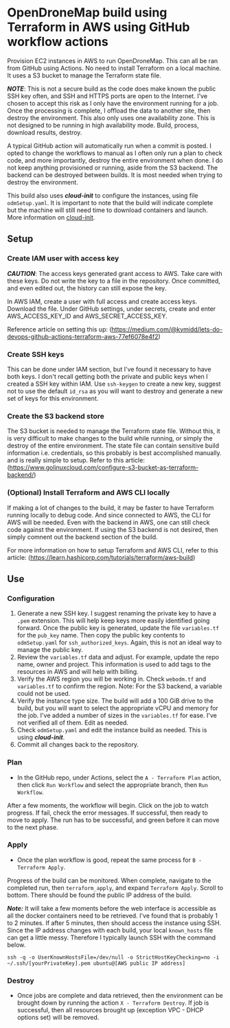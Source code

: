 # OpenDroneMap build using Terraform in AWS using GitHub workflow actions

Provision EC2 instances in AWS to run OpenDroneMap. This can all be ran from GitHub using Actions. No need to install Terraform on a local machine. It uses a S3 bucket to manage the Terraform state file.

***NOTE***: This is not a secure build as the code does make known the public SSH key often, and SSH and HTTPS ports are open to the Internet. I've chosen to accept this risk as I only have the environment running for a job. Once the processing is complete, I offload the data to another site, then destroy the environment. This also only uses one availability zone. This is not designed to be running in high availability mode. Build, process, download results, destroy.

A typical GitHub action will automatically run when a commit is posted. I opted to change the workflows to manual as I often only run a plan to check code, and more importantly, destroy the entire environment when done. I do not keep anything provisioned or running, aside from the S3 backend. The backend can be destroyed between builds. It is most needed when trying to destroy the environment.

This build also uses ***cloud-init*** to configure the instances, using file `odmSetup.yaml`. It is important to note that the build will indicate complete but the machine will still need time to download containers and launch. More information on [cloud-init](https://cloud-init.io).

## Setup

### Create IAM user with access key

***CAUTION***: The access keys generated grant access to AWS. Take care with these keys. Do not write the key to a file in the repository. Once committed, and even edited out, the history can still expose the key.

In AWS IAM, create a user with full access and create access keys. Download the file. Under GitHub settings, under secrets, create and enter AWS_ACCESS_KEY_ID and AWS_SECRET_ACCESS_KEY.

Reference article on setting this up: (https://medium.com/@kymidd/lets-do-devops-github-actions-terraform-aws-77ef6078e4f2)

### Create SSH keys

This can be done under IAM section, but I've found it necessary to have both keys. I don't recall getting both the private and public keys when I created a SSH key within IAM. Use `ssh-keygen` to create a new key, suggest not to use the default `id_rsa` as you will want to destroy and generate a new set of keys for this environment.

### Create the S3 backend store

The S3 bucket is needed to manage the Terraform state file. Without this, it is very difficult to make changes to the build while running, or simply the destroy of the entire environment. The state file can contain sensitive build information i.e. credentials, so this probably is best accomplished manually. and is really simple to setup. Refer to this article: (https://www.golinuxcloud.com/configure-s3-bucket-as-terraform-backend/)

### (Optional) Install Terraform and AWS CLI locally

If making a lot of changes to the build, it may be faster to have Terraform running locally to debug code. And since connected to AWS, the CLI for AWS will be needed. Even with the backend in AWS, one can still check code against the environment. If using the S3 backend is not desired, then simply comnent out the backend section of the build.

For more information on how to setup Terraform and AWS CLI, refer to this article: (https://learn.hashicorp.com/tutorials/terraform/aws-build)

## Use

### Configuration

1. Generate a new SSH key. I suggest renaming the private key to have a `.pem` extension. This will help keep keys more easily identified going forward. Once the public key is generated, update the file `variables.tf` for the `pub_key` name. Then copy the public key contents to `odmSetup.yaml` for `ssh_authorized_keys`. Again, this is not an ideal way to manage the public key.
2. Review the `variables.tf` data and adjust. For example, update the repo name, owner and project. This information is used to add tags to the resources in AWS and will help with billing.
3. Verify the AWS region you will be working in. Check `webodm.tf` and `variables.tf` to confirm the region. Note: For the S3 backend, a variable could not be used.
4. Verify the instance type size. The build will add a 100 GiB drive to the build, but you will want to select the appropriate vCPU and memory for the job. I've added a number of sizes in the `variables.tf` for ease. I've not verified all of them. Edit as needed.
5. Check `odmSetup.yaml` and edit the instance build as needed. This is using ***cloud-init***.
6. Commit all changes back to the repository.

### Plan

- In the GitHub repo, under Actions, select the `A - Terraform Plan` action, then click `Run Workflow` and select the appropriate branch, then `Run Workflow`.

After a few moments, the workflow will begin. Click on the job to watch progress. If fail, check the error messages. If successful, then ready to move to apply. The run has to be successful, and green before it can move to the next phase.

### Apply

- Once the plan workflow is good, repeat the same process for `B - Terraform Apply`.

Progress of the build can be monitored. When complete, navigate to the completed run, then `terraform_apply`, and expand `Terraform Apply`. Scroll to bottom. There should be found the public IP address of the build.

***Note:*** It will take a few moments before the web interface is accessible as all the docker containers need to be retrieved. I've found that is probably 1 to 2 minutes. If after 5 minutes, then should access the instance using SSH. Since the IP address changes with each build, your local `known_hosts` file can get a little messy. Therefore I typically launch SSH with the command below.

    ssh -q -o UserKnownHostsFile=/dev/null -o StrictHostKeyChecking=no -i ~/.ssh/[yourPrivateKey].pem ubuntu@[AWS public IP address]

### Destroy

- Once jobs are complete and data retrieved, then the environment can be brought down by running the action `X - Terraform Destroy`. If job is successful, then all resources brought up (exception VPC - DHCP options set) will be removed.
